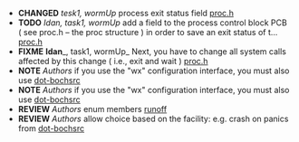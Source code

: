 - __CHANGED__ _tesk1, wormUp_ process exit status field [proc.h](proc.h)
- __TODO__ _Idan, task1, wormUp_ add a field to the process control block PCB ( see proc.h – the proc structure ) in order to save an exit status of t... [proc.h](proc.h)
- __FIXME__ __Idan___, task1, wormUp_ Next, you have to change all system calls affected by this change ( i.e., exit and wait ) [proc.h](proc.h)
- __NOTE__ _Authors_ if you use the "wx" configuration interface, you must also use [dot-bochsrc](dot-bochsrc)
- __NOTE__ _Authors_ if you use the "wx" configuration interface, you must also use [dot-bochsrc](dot-bochsrc)
- __REVIEW__ _Authors_ enum members [runoff](runoff)
- __REVIEW__ _Authors_ allow choice based on the facility: e.g. crash on panics from [dot-bochsrc](dot-bochsrc)

